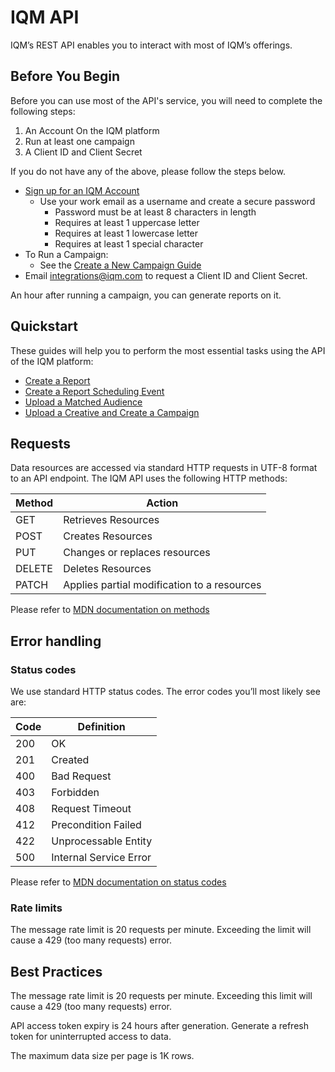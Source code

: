 # IQM API

IQM’s REST API enables you to interact with most of IQM’s offerings.

## Before You Begin

Before you can use most of the API's service, you will need to complete the following steps:

1. An Account On the IQM platform
2. Run at least one campaign
3. A Client ID and Client Secret

If you do not have any of the above,  please follow the steps below.

* [Sign up for an IQM Account](https://app.iqm.com/#/signup)
  * Use your work email as a username and create a secure password
    * Password must be at least 8 characters in length
    * Requires at least 1 uppercase letter
    * Requires at least 1 lowercase letter
    * Requires at least 1 special character
* To Run a Campaign:
  * See the [Create a New Campaign Guide](https://help.iqm.com/en/articles/5651476-create-a-new-campaign)
* Email [integrations@iqm.com](mailto:integrations@iqm.com) to request a Client ID and Client Secret.

An hour after running a campaign, you can generate reports on it.

## Quickstart

These guides will help you to perform the most essential tasks using the API of the IQM platform:

* [Create a Report](/Reporting-API-Quickstart-Guide.md)
* [Create a Report Scheduling Event](/Schedule-Report-API-Quickstart-Guide.md)
* [Upload a Matched Audience](/Matched-Audience-Upload-API-Quickstart-Guide.md)
* [Upload a Creative and Create a Campaign](/Upload-Creative-and-Create-a-Campaign-API-Quickstart-Guide.md)

## Requests

Data resources are accessed via standard HTTP requests in UTF-8 format to an API endpoint. The IQM API uses the following HTTP methods:

| Method | Action |
|---|---|
| GET | Retrieves Resources |
| POST | Creates Resources |
| PUT | Changes or replaces resources |
| DELETE | Deletes Resources |
| PATCH | Applies partial modification to a resources |

Please refer to [MDN documentation on methods](https://developer.mozilla.org/en-US/docs/Web/HTTP/Methods)

## Error handling

### Status codes

We use standard HTTP status codes. The error codes you’ll most likely see are:

| Code | Definition |
| ---  |--- |
| 200 | OK |
| 201 | Created |
| 400 | Bad Request |
| 403 | Forbidden |
| 408 | Request Timeout |
| 412 | Precondition Failed |
| 422 | Unprocessable Entity |
| 500 | Internal Service Error|

Please refer to [MDN documentation on status codes](https://developer.mozilla.org/en-US/docs/Web/HTTP/Status)

### Rate limits

The message rate limit is 20 requests per minute. Exceeding the limit will cause a 429 (too many requests) error.

## Best Practices

The message rate limit is 20 requests per minute. Exceeding this limit will cause a 429 (too many requests) error. 

API access token expiry is 24 hours after generation. Generate a refresh token for uninterrupted access to data.

The maximum data size per page is 1K rows.
